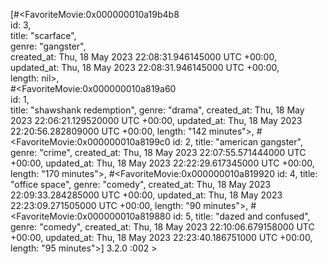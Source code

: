 [#<FavoriteMovie:0x000000010a19b4b8                                  
  id: 3,                                                             
  title: "scarface",                                                 
  genre: "gangster",                                                 
  created_at: Thu, 18 May 2023 22:08:31.946145000 UTC +00:00,        
  updated_at: Thu, 18 May 2023 22:08:31.946145000 UTC +00:00,        
  length: nil>,                                                      
 #<FavoriteMovie:0x000000010a819a60                                  
  id: 1,                                                             
  title: "shawshank redemption",
  genre: "drama",
  created_at: Thu, 18 May 2023 22:06:21.129520000 UTC +00:00,
  updated_at: Thu, 18 May 2023 22:20:56.282809000 UTC +00:00,
  length: "142 minutes">,
 #<FavoriteMovie:0x000000010a8199c0
  id: 2,
  title: "american gangster",
  genre: "crime",
  created_at: Thu, 18 May 2023 22:07:55.571444000 UTC +00:00,
  updated_at: Thu, 18 May 2023 22:22:29.617345000 UTC +00:00,
  length: "170 minutes">,
 #<FavoriteMovie:0x000000010a819920
  id: 4,
  title: "office space",
  genre: "comedy",
  created_at: Thu, 18 May 2023 22:09:33.284285000 UTC +00:00,
  updated_at: Thu, 18 May 2023 22:23:09.271505000 UTC +00:00,
  length: "90 minutes">,
 #<FavoriteMovie:0x000000010a819880
  id: 5,
  title: "dazed and confused",
  genre: "comedy",
  created_at: Thu, 18 May 2023 22:10:06.679158000 UTC +00:00,
  updated_at: Thu, 18 May 2023 22:23:40.186751000 UTC +00:00,
  length: "95 minutes">] 
3.2.0 :002 > 
